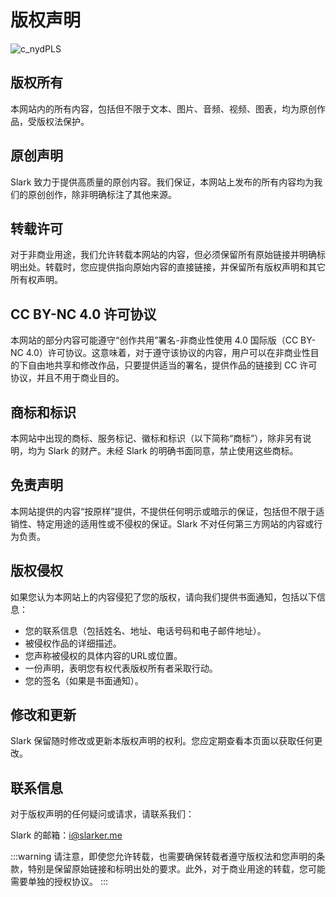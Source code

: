 # 版权声明

![c_nydPLS](https://slark-blog.s3.bitiful.net/c_nydPLS.jpg)

## 版权所有 

本网站内的所有内容，包括但不限于文本、图片、音频、视频、图表，均为原创作品，受版权法保护。

## 原创声明 

Slark 致力于提供高质量的原创内容。我们保证，本网站上发布的所有内容均为我们的原创创作，除非明确标注了其他来源。

## 转载许可 

对于非商业用途，我们允许转载本网站的内容，但必须保留所有原始链接并明确标明出处。转载时，您应提供指向原始内容的直接链接，并保留所有版权声明和其它所有权声明。

## CC BY-NC 4.0 许可协议 

本网站的部分内容可能遵守“创作共用”署名-非商业性使用 4.0 国际版（CC BY-NC 4.0）许可协议。这意味着，对于遵守该协议的内容，用户可以在非商业性目的下自由地共享和修改作品，只要提供适当的署名，提供作品的链接到 CC 许可协议，并且不用于商业目的。

## 商标和标识 

本网站中出现的商标、服务标记、徽标和标识（以下简称“商标”），除非另有说明，均为 Slark 的财产。未经 Slark 的明确书面同意，禁止使用这些商标。

## 免责声明 

本网站提供的内容“按原样”提供，不提供任何明示或暗示的保证，包括但不限于适销性、特定用途的适用性或不侵权的保证。Slark 不对任何第三方网站的内容或行为负责。

## 版权侵权 

如果您认为本网站上的内容侵犯了您的版权，请向我们提供书面通知，包括以下信息：

- 您的联系信息（包括姓名、地址、电话号码和电子邮件地址）。
- 被侵权作品的详细描述。
- 您声称被侵权的具体内容的URL或位置。
- 一份声明，表明您有权代表版权所有者采取行动。
- 您的签名（如果是书面通知）。

## 修改和更新 

Slark 保留随时修改或更新本版权声明的权利。您应定期查看本页面以获取任何更改。

## 联系信息 

对于版权声明的任何疑问或请求，请联系我们：

Slark 的邮箱：i@slarker.me

:::warning
请注意，即使您允许转载，也需要确保转载者遵守版权法和您声明的条款，特别是保留原始链接和标明出处的要求。此外，对于商业用途的转载，您可能需要单独的授权协议。
:::